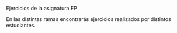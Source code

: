 Ejercicios de la asignatura FP 

En las distintas ramas encontrarás ejercicios realizados por distintos estudiantes.
